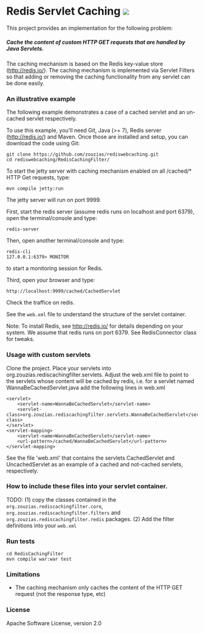 # Redis Servlet Caching <a href="https://travis-ci.org/zouzias/rediswebcaching.svg?branch=master"><img src="https://travis-ci.org/zouzias/rediswebcaching.svg?branch=master"/></a>

This project provides an implementation for the following problem:

<h5> Cache the content of custom HTTP GET requests that are handled by Java Servlets.</h5>

The caching mechanism is based on the Redis key-value store (http://redis.io/). The caching mechanism is implemented via Servlet Filters so that adding or removing the caching functionality from any servlet can be done easily.


### An illustrative example

The following example demonstrates a case of a cached servlet and an un-cached servlet respectively.

To use this example, you'll need Git, Java (>= 7), Redis server (http://redis.io/) and Maven. Once those are installed and setup, you can download the code using Git:

    git clone https://github.com/zouzias/rediswebcaching.git
    cd rediswebcaching/RedisCachingFilter/

To start the jetty server with caching mechanism enabled on all /cached/* HTTP Get requests, type:

    mvn compile jetty:run

The jetty server will run on port 9999.

First, start the redis server (assume redis runs on localhost and port 6379), open the terminal/console and type:

    redis-server
    
Then, open another terminal/console and type:

    redis-cli
    127.0.0.1:6379> MONITOR
    
to start a monitoring session for Redis.

Third, open your browser and type:

    http://localhost:9999/cached/CachedServlet
    
Check the traffice on redis.

See the `web.xml` file to understand the structure of the servlet container.

Note: To install Redis, see http://redis.io/ for details depending on your system. We assume that redis runs on port 6379. See RedisConnector class for tweaks.

### Usage with custom servlets

Clone the project. Place your servlets into org.zouzias.rediscachingfilter.servlets. Adjust the web.xml file to point to the servlets whose content will be cached by redis, i.e. for a servlet named WannaBeCachedServlet.java add the following lines in web.xml

    <servlet>
        <servlet-name>WannaBeCachedServlet</servlet-name>
        <servlet-class>org.zouzias.rediscachingfilter.servlets.WannaBeCachedServlet</servlet-class>
    </servlet>
    <servlet-mapping>
        <servlet-name>WannaBeCachedServlet</servlet-name>
        <url-pattern>/cached/WannaBeCachedServlet</url-pattern>
    </servlet-mapping>

See the file 'web.xml' that contains the servlets CachedServlet and UncachedServlet as an example of a cached and not-cached servlets, respectively.

### How to include these files into your servlet container.

TODO: (1) copy the classes contained in the `org.zouzias.rediscachingfilter.core`, `org.zouzias.rediscachingfilter.filters` and `org.zouzias.rediscachingfilter.redis` packages. (2) Add the filter definitions into your `web.xml`

### Run tests

    cd RedisCachingFilter
    mvn compile war:war test
    
### Limitations

* The caching mechanism only caches the content of the HTTP GET request (not the response type, etc)

### License

Apache Software License, version 2.0



